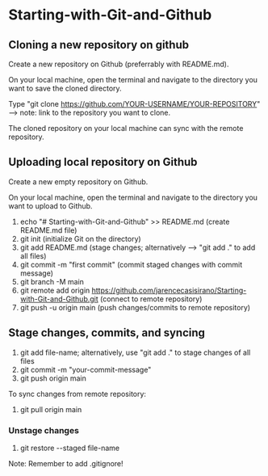 # Starting-with-Git-and-Github

## Cloning a new repository on github

Create a new repository on Github (preferrably with README.md).

On your local machine, open the terminal and navigate to the directory you want to save the cloned directory.

Type "git clone https://github.com/YOUR-USERNAME/YOUR-REPOSITORY" --> note: link to the repository you want to clone.

The cloned repository on your local machine can sync with the remote repository.

## Uploading local repository on Github

Create a new empty repository on Github.

On your local machine, open the terminal and navigate to the directory you want to upload to Github.

1. echo "# Starting-with-Git-and-Github" >> README.md (create README.md file)
2. git init (initialize Git on the directory)
3. git add README.md (stage changes; alternatively --> "git add ." to add all files)
4. git commit -m "first commit" (commit staged changes with commit message)
5. git branch -M main
6. git remote add origin https://github.com/jarencecasisirano/Starting-with-Git-and-Github.git (connect to remote repository)
7. git push -u origin main (push changes/commits to remote repository)

## Stage changes, commits, and syncing

1. git add file-name; alternatively, use "git add ." to stage changes of all files
2. git commit -m "your-commit-message"
3. git push origin main

To sync changes from remote repository:

1. git pull origin main

### Unstage changes

1. git restore --staged file-name

Note: Remember to add .gitignore!